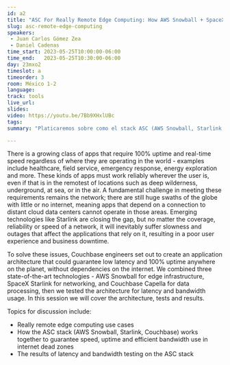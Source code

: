 ```yaml
---
id: a2
title: "ASC For Really Remote Edge Computing: How AWS Snowball + SpaceX Starlink + Couchbase Capella provides more uptime, lower latency and better bandwidth usage for apps at the edge"
slug: asc-remote-edge-computing
speakers:
 - Juan Carlos Gómez Zea
 - Daniel Cadenas
time_start: 2023-05-25T10:00:00-06:00
time_end:   2023-05-25T10:30:00-06:00
day: 23mxo2
timeslot: a
timeorder: 3
room: México 1-2
language: 
track: tools
live_url: 
slides: 
video: https://youtu.be/7Bb9XHxlUBc
tags: 
summary: "Platicaremos sobre como el stack ASC (AWS Snowball, Starlink, Couchbase) habilita capacidades de analítica en la orilla (edge analytics) en zonas con problemas de conectividad."

---
```


There is a growing class of apps that require 100% uptime and real-time speed regardless of where they are operating in the world - examples include healthcare, field service, emergency response, energy exploration and more. These kinds of apps must work reliably wherever the user is, even if that is in the remotest of locations such as deep wilderness, underground, at sea, or in the air. A fundamental challenge in meeting these requirements remains the network; there are still huge swaths of the globe with little or no internet, meaning apps that depend on a connection to distant cloud data centers cannot operate in those areas. Emerging technologies like Starlink are closing the gap, but no matter the coverage, reliability or speed of a network, it will inevitably suffer slowness and outages that affect the applications that rely on it, resulting in a poor user experience and business downtime.

To solve these issues, Couchbase engineers set out to create an application architecture that could guarantee low latency and 100% uptime anywhere on the planet, without dependencies on the internet. We combined three state-of-the-art technologies - AWS Snowball for edge infrastructure, SpaceX Starlink for networking, and Couchbase Capella for data processing, then we tested the architecture for latency and bandwidth usage. In this session we will cover the architecture, tests and results.

Topics for discussion include:
 * Really remote edge computing use cases
 * How the ASC stack (AWS Snowball, Starlink, Couchbase) works together to guarantee speed, uptime and efficient bandwidth use in internet dead zones
 * The results of latency and bandwidth testing on the ASC stack
